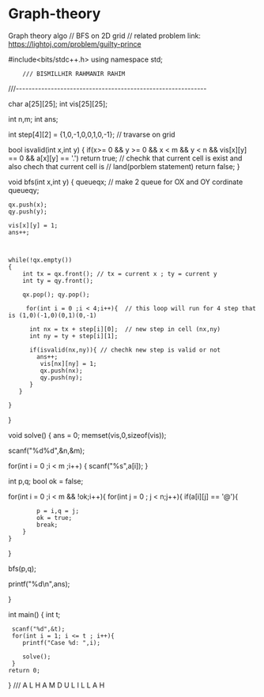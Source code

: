 # Graph-theory
Graph theory algo
// BFS on 2D grid
// related problem link: https://lightoj.com/problem/guilty-prince


#include<bits/stdc++.h>
using namespace std;

        /// BISMILLHIR RAHMANIR RAHIM
///------------------------------------------------------------

char a[25][25];
int vis[25][25];

int n,m;
int ans;

int step[4][2] = {1,0,-1,0,0,1,0,-1}; // travarse on grid 



bool isvalid(int x,int y)
{
    if(x>= 0 && y >= 0 && x < m && y < n && vis[x][y] == 0 && a[x][y] == '.') return true; // chechk that current cell is exist and also chech that current cell is                                                                                                           // land(porblem statement)
    return false;
}

void bfs(int x,int y)
{
    queue<int>qx; // make 2 queue for OX and OY cordinate
    queue<int>qy;

    qx.push(x); 
    qy.push(y);
    
    vis[x][y] = 1;
    ans++;



    while(!qx.empty())
    {
        int tx = qx.front(); // tx = current x ; ty = current y
        int ty = qy.front();

        qx.pop(); qy.pop(); 

         for(int i = 0 ;i < 4;i++){  // this loop will run for 4 step that is (1,0)(-1,0)(0,1)(0,-1)

          int nx = tx + step[i][0];  // new step in cell (nx,ny)
          int ny = ty + step[i][1];

          if(isvalid(nx,ny)){ // chechk new step is valid or not
            ans++;
             vis[nx][ny] = 1; 
             qx.push(nx);
             qy.push(ny);
          }
       }

    }

   
}

void solve()
{
    ans = 0;
    memset(vis,0,sizeof(vis));
   
   scanf("%d%d",&n,&m);
    
   for(int i = 0 ;i < m ;i++)
   {
      scanf("%s",a[i]);
   }

   int p,q;
   bool ok = false;


   for(int i = 0 ;i < m && !ok;i++){
    for(int j = 0 ; j < n;j++){
        if(a[i][j] == '@'){
           
            p = i,q = j;
            ok = true;
            break;
        }
    }
   }

   bfs(p,q);

   printf("%d\n",ans);
   
} 

int main()
{
    int t;

     scanf("%d",&t);
     for(int i = 1; i <= t ; i++){
        printf("Case %d: ",i);

        solve();
     }
    return 0;
}
   /// A L H A M D U L I L L A H
